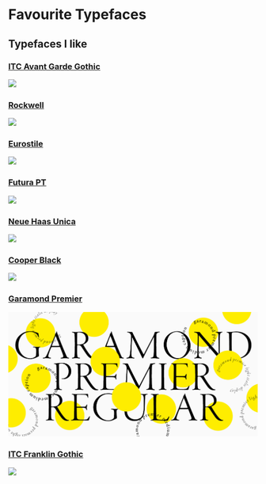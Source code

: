 # Favourite Typefaces

## Typefaces I like

### [ITC Avant Garde Gothic](https://fonts.adobe.com/fonts/itc-avant-garde-gothic)

![](https://assets.fonts.adobe.com/UhLmadqPd2yCmTv9XEZMKXKZ?Expires=1615243007&Signature=Nh~7DcS704kznFmtSBfBoiTZfMXJUFvudiAYXc-5k~6Ywy55-pDIk8tG6BMV7UlOpynIGI4dXbngsKTHJHAExA9kIMw1H-mwROYrjROXM5YMFfCsdqCh3FqPOzkZpq0JMmQEFt08bLV~Cwuc6fDEpl4i-QOvqqOpZY6xw9IsvvVVDQaZdMDHyfZTDWSwqFM7uwTT0HmY0YbcGsu5m2HiOvgsd1h~Y7SHBhK9y8oLAyvurlzk-JphNBYUGuRROOEsi-k2oIN9KCEnNoFhjR~vHxPYIsfCWllkj1Q5cNTNqRxi~CaxW7b22EhV8IJDL2aOQizYu8225bySZ7rtVpXWpw__&Key-Pair-Id=APKAIAENMEMZYO3MLWBQ)

### [Rockwell](https://fonts.adobe.com/fonts/rockwell)

![](https://assets.fonts.adobe.com/aN8HkTxta7eQc2uCeVczjLYu?Expires=1615243455&Signature=qjBxQe~rS2m82-XcWOEzAbZy8D5QBPPBcQqj2kFEoA88xY4jVjvXNGKsuYamhjC6o5DhyH~1wyqWIMjeIf2lTdQRHBRcRS5E4wN5zDDEJOK8iMxnW9te-EcY8YfI9QlBguXzlNt1SyOuspOicUYL9QD2X9IDWG~LUZ9N2y~MSuTlMeQK0mn8VXCszdN0TvgxepnpTGN~uAJLdVzYAXtm03YjGxS6OGez7P~4cxCAE3vf5EiCngIPJmYk2IrmTLewKJB4wgQU0utigwse~fwI3Hh3LByr0PWtc1AWNC3FAj7oh6sHtvx4ESjP~QUGPPkwi-ExceVl1QEIoczZhk2Riw__&Key-Pair-Id=APKAIAENMEMZYO3MLWBQ)

### [Eurostile](https://fonts.adobe.com/fonts/eurostile)

![](https://cdn.myfonts.net/s/aw/720x360/551/1/282365.png)

### [Futura PT](https://fonts.adobe.com/fonts/futura-pt)

![](https://assets.fonts.adobe.com/xGCE8b2rXEATNZCv3utt3ZSn?Expires=1615243832&Signature=Af9mrCanYkhJq-WW8mvgE6ClULRdg9TlNXDEHrzWn0-xD2bIe0K4lRt2hRoxIkuSfrJTlEP3-nkmkWuoLV0Rty208XWzZqZHhG2ganHmcOEMTHZZvmUTpxTP2R6CQ22989W7Lq3B6MvrESXgPzKi2O6S05kqeGHKTm5~0fjix-~sDl1ebSeR-fBKx6hJ5~v9jITVaJeY~ozNajxmiH58ItEJWvL7G46ppNW89hVYjWMtpvbLOs6u3Jzl~PSROqInxY87OxrjxrBGsQ~YWjR1IkAAnTTR8sOro3fMt4j-bBXAkYij9rF6ircATVG~tOGPKstgxhkLKzGQaP~~22dwww__&Key-Pair-Id=APKAIAENMEMZYO3MLWBQ)

### [Neue Haas Unica](https://fonts.adobe.com/fonts/neue-haas-unica)

![](https://assets.fonts.adobe.com/PsKakibvzSJG65nSKwx9u6P7?Expires=1615243948&Signature=UeZ6KWJt28rPjRgFd3y~1VzIr-gJ4NWrNSox~fdo1n6FAe28MZs5d8-NxmKNlJIaWT4qcEbjbXQq3iG87mmPgKKnPkgyzW-QYfQhG8PzapZMDh1tpysYfNT2RV~Tpgha7RomRnWl5iyHv8bCFWvl6OHUYcCM-NF9jgAm6dRtgc2~WqmJfOUwfJMyArql7-zgsFB-iF6WiJbInrfVPRMUA-ZQgOvbdFdeKZFPSS5Bl2y9PKSazzZSzp01Sk27I2IzOjjD3k-eKKskr6-OS1o253v4iHrtdRdPZ7~QFSh1g~B7dj2i~wKwzSuSPMvVRtKD18oLTD0XUakkJug1F9Nm4Q__&Key-Pair-Id=APKAIAENMEMZYO3MLWBQ)

### [Cooper Black](https://fonts.adobe.com/fonts/cooper-black)

![](https://assets.fonts.adobe.com/k55zZdhouWr6fj7TNUstnNYa?Expires=1615244403&Signature=eRwiUdn9dximG47ZiQ0GzOHkq1kCgKgZtByEuBhpupUnPpDk6NywiCYyYvQhST3mJBCz6K-uW09Q3j~SX97rMj62t8aQKdUO1Eb0b5diDlmOiU6zJCrkyafSM8NXsul9u899qOm3aHmxrc4~fdRj-wdXA~7YgXlyE73l4PO8uUAAGBjjkCtObx2flMRTcEQkBPzoqlhhS~CmwIVB6kZS1klUkFExi-TcuU5OVal-eqTwQ4kIo1W7F~rmv0PRTn7I3f56MQTruu~MBKUfqrJS9EMIuwCuuBKmfYr7kua-ZUx809Tc24W3Mj48FCBz-to2Z1PHUSDpPZDB26oSVHWYWQ__&Key-Pair-Id=APKAIAENMEMZYO3MLWBQ)

### [Garamond Premier](https://fonts.adobe.com/fonts/garamond-premier)

![](../../.gitbook/assets/image%20%281%29%20%281%29%20%281%29%20%281%29%20%281%29%20%281%29%20%281%29.png)

### [ITC Franklin Gothic](https://fonts.adobe.com/fonts/itc-franklin-gothic)

![](https://assets.fonts.adobe.com/sKuzDHVpsyGAZiqSkXeZQSxw?Expires=1615244951&Signature=luhibdQ3Uo0Yf2mWsqFvAIeHUWsaROdwfLjRvj6Orz5HjIqH9IsteYW6TgZMKUjvCi993kry-QetoYecm4ML3K8Q9F4~I8jA7lx3oabvk6D-APEhSBMtqVHh3iTVLcr4Y~tMR~VxuZygCcP-TdRVstyZ5iWoyUSiGQ9bH~XbSB~vTIENB0~fvh9We4cRo5AjRbxfakPJRqB9qhgjEC5uW1vB5e9xguxIL0T~2kiS1KzbKMF06gL-AauTM2rlBjVVtu6FVBM7gFi4b1XUz426KOARCeN9bp6jV9UJtBoS~xI8PLzA6GOdX8QlbOfN5gVQMr6QvFCF7SmF6meBXQGDcg__&Key-Pair-Id=APKAIAENMEMZYO3MLWBQ)



### 



